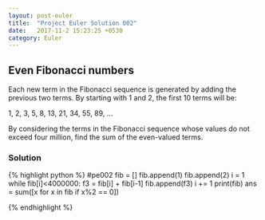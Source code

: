 ```yaml
---
layout: post-euler
title:  "Project Euler Solution 002"
date:   2017-11-2 15:23:25 +0530
category: Euler
---
```


<h2>Even Fibonacci numbers</h2>
<div><p>Each new term in the Fibonacci sequence is generated by adding the previous two terms. By starting with 1 and 2, the first 10 terms will be:</p><p>1, 2, 3, 5, 8, 13, 21, 34, 55, 89, ...</p><p>By considering the terms in the Fibonacci sequence whose values do not exceed four million, find the sum of the even-valued terms.</p></div>

### Solution

{% highlight python %}
#pe002
fib = []
fib.append(1)
fib.append(2)
i = 1
while fib[i]<4000000:
	f3 = fib[i] + fib[i-1]
	fib.append(f3)
	i += 1
print(fib)
ans = sum([x for x in fib if x%2 == 0])

{% endhighlight %}
